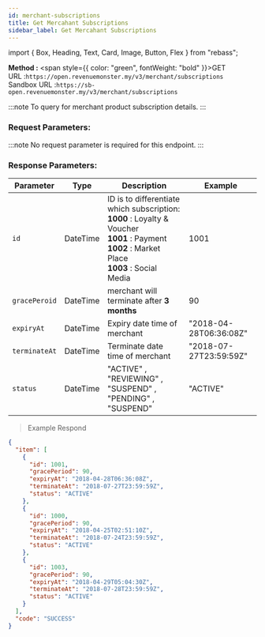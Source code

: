 ```yaml
---
id: merchant-subscriptions
title: Get Mercahant Subscriptions
sidebar_label: Get Mercahant Subscriptions
---
```


import { Box, Heading, Text, Card, Image, Button, Flex } from "rebass";

**Method :** <span style={{ color: "green", fontWeight: "bold" }}>GET</span><br/>
URL :`https://open.revenuemonster.my/v3/merchant/subscriptions`<br/>
Sandbox URL :`https://sb-open.revenuemonster.my/v3/merchant/subscriptions`

:::note
To query for merchant product subscription details.
:::

### Request Parameters:

:::note
No request parameter is required for this endpoint.
:::

### Response Parameters:

| Parameter     | Type     | Description                                                                                                                                                        | Example                |
| ------------- | -------- | ------------------------------------------------------------------------------------------------------------------------------------------------------------------ | ---------------------- |
| `id`          | DateTime | ID is to differentiate which subscription: <br/> **1000** : Loyalty & Voucher <br/> **1001** : Payment <br/> **1002** : Market Place <br/> **1003** : Social Media | 1001                   |
| `gracePeroid` | DateTime | merchant will terminate after **3 months**                                                                                                                         | 90                     |
| `expiryAt`    | DateTime | Expiry date time of merchant                                                                                                                                       | "2018-04-28T06:36:08Z" |
| `terminateAt` | DateTime | Terminate date time of merchant                                                                                                                                    | "2018-07-27T23:59:59Z" |
| `status`      | DateTime | "ACTIVE" , "REVIEWING" , "SUSPEND" , "PENDING" , "SUSPEND"                                                                                                         | "ACTIVE"               |

> Example Respond

```json
{
  "item": [
    {
      "id": 1001,
      "gracePeriod": 90,
      "expiryAt": "2018-04-28T06:36:08Z",
      "terminateAt": "2018-07-27T23:59:59Z",
      "status": "ACTIVE"
    },
    {
      "id": 1000,
      "gracePeriod": 90,
      "expiryAt": "2018-04-25T02:51:10Z",
      "terminateAt": "2018-07-24T23:59:59Z",
      "status": "ACTIVE"
    },
    {
      "id": 1003,
      "gracePeriod": 90,
      "expiryAt": "2018-04-29T05:04:30Z",
      "terminateAt": "2018-07-28T23:59:59Z",
      "status": "ACTIVE"
    }
  ],
  "code": "SUCCESS"
}
```

